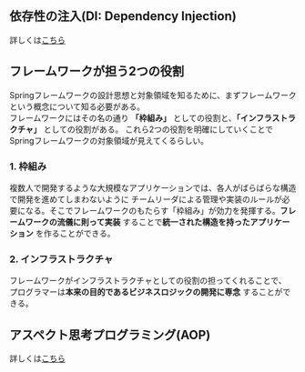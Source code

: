 ## 依存性の注入(DI: Dependency Injection)
詳しくは[こちら](../../../デザインパターン/依存性の注入(DI).md)

## フレームワークが担う2つの役割
Springフレームワークの設計思想と対象領域を知るために、まずフレームワークという概念について知る必要がある。  
フレームワークにはその名の通り **「枠組み」** としての役割と、**「インフラストラクチャ」** としての役割がある。
これら2つの役割を明確にしていくことでSpringフレームワークの対象領域が見えてくるらしい。  

### 1. 枠組み
複数人で開発するような大規模なアプリケーションでは、各人がばらばらな構造で開発を進めてしまわないように
チームリーダによる管理や実装のルールが必要になる。そこでフレームワークのもたらす「枠組み」が効力を発揮する。**フレームワークの流儀に則って実装** することで**統一された構造を持ったアプリケーション** を作ることができる。

### 2. インフラストラクチャ
フレームワークがインフラストラクチャとしての役割の担ってくれることで、
プログラマーは**本来の目的であるビジネスロジックの開発に専念** することができる。

## アスペクト思考プログラミング(AOP)
詳しくは[こちら]()
